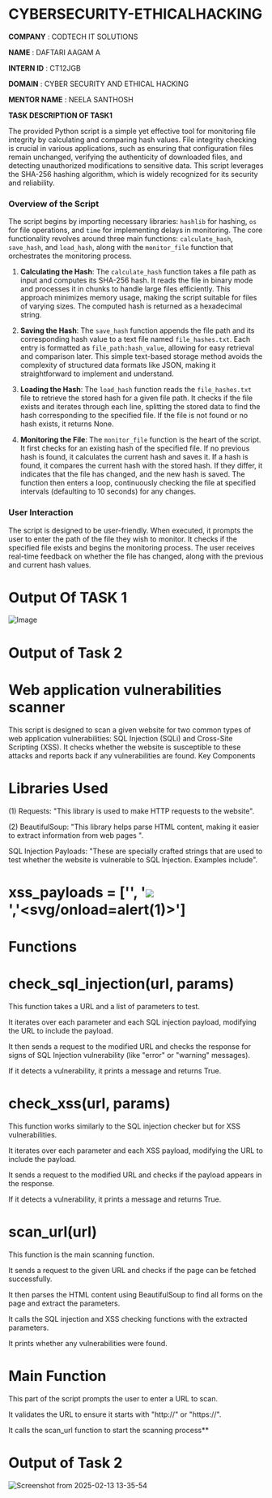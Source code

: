   # CYBERSECURITY-ETHICALHACKING #

**COMPANY**    :   CODTECH IT SOLUTIONS

**NAME**       :   DAFTARI AAGAM A

**INTERN ID**  :   CT12JGB

**DOMAIN**     :   CYBER SECURITY AND ETHICAL HACKING

**MENTOR NAME** :   NEELA SANTHOSH

**TASK DESCRIPTION OF TASK1** 

The provided Python script is a simple yet effective tool for monitoring file integrity by calculating and comparing hash values. File integrity checking is crucial in various applications, such as ensuring that configuration files remain unchanged, verifying the authenticity of downloaded files, and detecting unauthorized modifications to sensitive data. This script leverages the SHA-256 hashing algorithm, which is widely recognized for its security and reliability.

### Overview of the Script

The script begins by importing necessary libraries: `hashlib` for hashing, `os` for file operations, and `time` for implementing delays in monitoring. The core functionality revolves around three main functions: `calculate_hash`, `save_hash`, and `load_hash`, along with the `monitor_file` function that orchestrates the monitoring process.

1. **Calculating the Hash**: The `calculate_hash` function takes a file path as input and computes its SHA-256 hash. It reads the file in binary mode and processes it in chunks to handle large files efficiently. This approach minimizes memory usage, making the script suitable for files of varying sizes. The computed hash is returned as a hexadecimal string.

2. **Saving the Hash**: The `save_hash` function appends the file path and its corresponding hash value to a text file named `file_hashes.txt`. Each entry is formatted as `file_path:hash_value`, allowing for easy retrieval and comparison later. This simple text-based storage method avoids the complexity of structured data formats like JSON, making it straightforward to implement and understand.

3. **Loading the Hash**: The `load_hash` function reads the `file_hashes.txt` file to retrieve the stored hash for a given file path. It checks if the file exists and iterates through each line, splitting the stored data to find the hash corresponding to the specified file. If the file is not found or no hash exists, it returns None.

4. **Monitoring the File**: The `monitor_file` function is the heart of the script. It first checks for an existing hash of the specified file. If no previous hash is found, it calculates the current hash and saves it. If a hash is found, it compares the current hash with the stored hash. If they differ, it indicates that the file has changed, and the new hash is saved. The function then enters a loop, continuously checking the file at specified intervals (defaulting to 10 seconds) for any changes.

### User Interaction

The script is designed to be user-friendly. When executed, it prompts the user to enter the path of the file they wish to monitor. It checks if the specified file exists and begins the monitoring process. The user receives real-time feedback on whether the file has changed, along with the previous and current hash values.


# Output Of TASK 1

![Image](https://github.com/user-attachments/assets/7ffe8fc0-738c-48be-a6d3-4328a26f3e11)


# Output of Task 2

# Web application vulnerabilities scanner #


This script is designed to scan a given website for two common types of web application vulnerabilities: SQL Injection (SQLi) and Cross-Site Scripting (XSS). It checks whether the website is susceptible to these attacks and reports back if any vulnerabilities are found.
Key Components

# Libraries Used # 

 (1) Requests:  "This library is used to make HTTP requests to the website".


(2) BeautifulSoup:   "This library helps parse HTML content, making it easier to extract information from web pages ".

SQL Injection Payloads:  "These are specially crafted strings that are used to test whether the website is vulnerable to SQL Injection. Examples include".

   # xss_payloads = ['<script>alert(1)</script>', '<img src="x" onerror="alert(1)">','<svg/onload=alert(1)>'] #


 # Functions #

# check_sql_injection(url, params) #

This function takes a URL and a list of parameters to test.
       
It iterates over each parameter and each SQL injection payload, modifying the URL to include the payload.

It then sends a request to the modified URL and checks the response for signs of SQL Injection vulnerability (like "error" or "warning" messages).

If it detects a vulnerability, it prints a message and returns True.

# check_xss(url, params) #

This function works similarly to the SQL injection checker but for XSS vulnerabilities.

It iterates over each parameter and each XSS payload, modifying the URL to include the payload.

It sends a request to the modified URL and checks if the payload appears in the response.

If it detects a vulnerability, it prints a message and returns True.

#  scan_url(url) #

This function is the main scanning function.

It sends a request to the given URL and checks if the page can be fetched successfully.

It then parses the HTML content using BeautifulSoup to find all forms on the page and extract the parameters.

It calls the SQL injection and XSS checking functions with the extracted parameters.

It prints whether any vulnerabilities were found.

# Main Function #

This part of the script prompts the user to enter a URL to scan.

It validates the URL to ensure it starts with "http://" or "https://".

It calls the scan_url function to start the scanning process**



# Output of Task 2

![Screenshot from 2025-02-13 13-35-54](https://github.com/user-attachments/assets/7f960b05-746e-4bd3-8ee7-d1b63ba2f51b)





